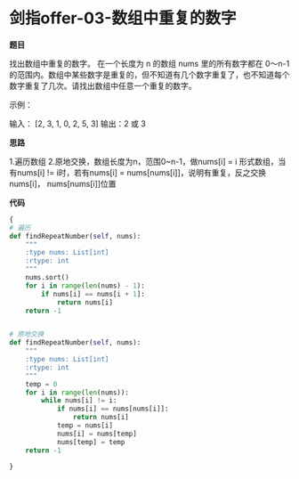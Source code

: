 # 剑指offer-03-数组中重复的数字
**题目**

找出数组中重复的数字。
在一个长度为 n 的数组 nums 里的所有数字都在 0～n-1 的范围内。数组中某些数字是重复的，但不知道有几个数字重复了，也不知道每个数字重复了几次。请找出数组中任意一个重复的数字。

示例：

输入：
[2, 3, 1, 0, 2, 5, 3]
输出：2 或 3 

**思路**

1.遍历数组
2.原地交换，数组长度为n，范围0~n-1，做nums[i] = i 形式数组，当有nums[i] != i时，若有nums[i] = nums[nums[i]]，说明有重复，反之交换nums[i]， nums[nums[i]]位置

**代码**

~~~python
{
# 遍历
def findRepeatNumber(self, nums):
    """
    :type nums: List[int]
    :rtype: int
    """
    nums.sort()
    for i in range(len(nums) - 1):
        if nums[i] == nums[i + 1]:
            return nums[i]
    return -1


# 原地交换
def findRepeatNumber(self, nums):
    """
    :type nums: List[int]
    :rtype: int
    """
    temp = 0
    for i in range(len(nums)):
        while nums[i] != i:
            if nums[i] == nums[nums[i]]:
                return nums[i]
            temp = nums[i]
            nums[i] = nums[temp]
            nums[temp] = temp
    return -1

}
~~~
